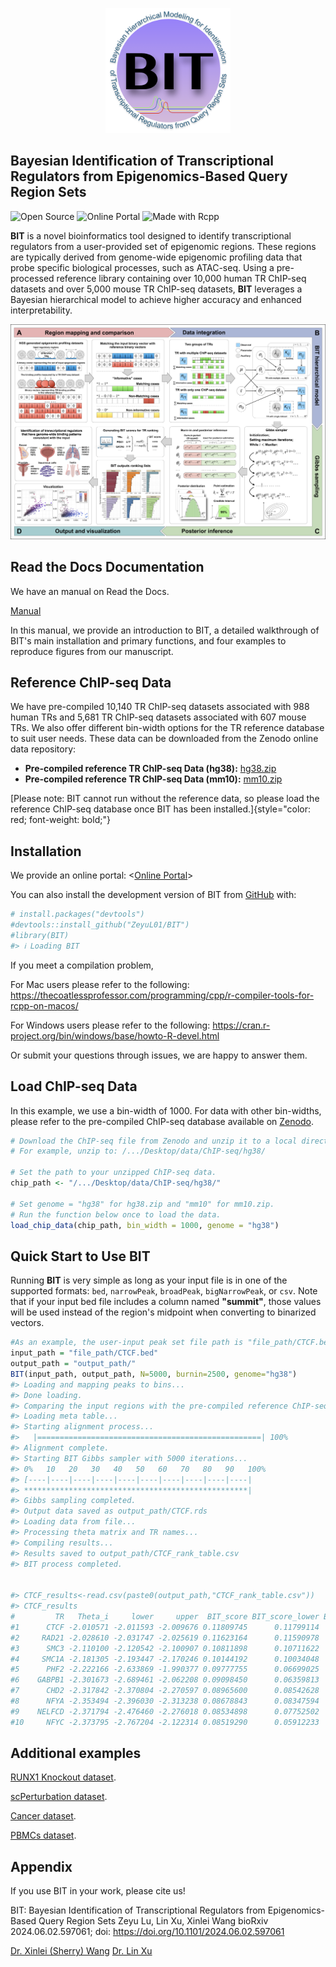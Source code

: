 <!-- README.md is generated from README.Rmd. Please edit that file -->

<!-- badges: start -->

<!-- badges: end -->

<p align="center" width="100%">

<img src="/docs/images/Logo.png" alt="Description" width="200"/>

</p>

## Bayesian Identification of Transcriptional Regulators from Epigenomics-Based Query Region Sets

![Open
Source](https://img.shields.io/badge/Open%20Source-Yes-brightgreen.svg)
![Online
Portal](https://img.shields.io/badge/Online%20Portal-Yes-brightgreen.svg)
![Made with
Rcpp](https://img.shields.io/badge/Made%20with-Rcpp-1f425f.svg)

**BIT** is a novel bioinformatics tool designed to identify
transcriptional regulators from a user-provided set of epigenomic
regions. These regions are typically derived from genome-wide epigenomic
profiling data that probe specific biological processes, such as
ATAC-seq. Using a pre-processed reference library containing over 10,000
human TR ChIP-seq datasets and over 5,000 mouse TR ChIP-seq datasets,
**BIT** leverages a Bayesian hierarchical model to achieve higher
accuracy and enhanced interpretability.

![BIT](inst/Figure_1.png)

## Read the Docs Documentation

We have an manual on Read the Docs.

[Manual](https://bitbayesian-identification-of-transcriptional-regulators.readthedocs.io/en/latest/)

In this manual, we provide an introduction to BIT, a detailed
walkthrough of BIT's main installation and primary functions, and four
examples to reproduce figures from our manuscript.

## Reference ChIP-seq Data

We have pre-compiled 10,140 TR ChIP-seq datasets associated with 988
human TRs and 5,681 TR ChIP-seq datasets associated with 607 mouse TRs.
We also offer different bin-width options for the TR reference database
to suit user needs. These data can be downloaded from the Zenodo online
data repository:

-   **Pre-compiled reference TR ChIP-seq Data (hg38):**
    [hg38.zip](https://zenodo.org/records/13732877)
-   **Pre-compiled reference TR ChIP-seq Data (mm10):**
    [mm10.zip](https://zenodo.org/records/13732877)

[Please note: BIT cannot run without the reference data, so please load
the reference ChIP-seq database once BIT has been
installed.]{style="color: red; font-weight: bold;"}

## Installation

We provide an online portal: \<[Online
Portal](http://43.135.174.109:8080/)\>

You can also install the development version of BIT from
[GitHub](https://github.com/ZeyuL01/BIT) with:

``` r
# install.packages("devtools")
#devtools::install_github("ZeyuL01/BIT")
#library(BIT)
#> ℹ Loading BIT
```

If you meet a compilation problem,

For Mac users please refer to the following:
<https://thecoatlessprofessor.com/programming/cpp/r-compiler-tools-for-rcpp-on-macos/>

For Windows users please refer to the following:
<https://cran.r-project.org/bin/windows/base/howto-R-devel.html>

Or submit your questions through issues, we are happy to answer them.

## Load ChIP-seq Data

In this example, we use a bin-width of 1000. For data with other
bin-widths, please refer to the pre-compiled ChIP-seq database available
on [Zenodo](https://zenodo.org/records/13732877).

``` r
# Download the ChIP-seq file from Zenodo and unzip it to a local directory.
# For example, unzip to: /.../Desktop/data/ChIP-seq/hg38/

# Set the path to your unzipped ChIP-seq data.
chip_path <- "/.../Desktop/data/ChIP-seq/hg38/"

# Set genome = "hg38" for hg38.zip and "mm10" for mm10.zip.
# Run the function below once to load the data.
load_chip_data(chip_path, bin_width = 1000, genome = "hg38")
```

## Quick Start to Use BIT

Running **BIT** is very simple as long as your input file is in one of
the supported formats: `bed`, `narrowPeak`, `broadPeak`,
`bigNarrowPeak`, or `csv`. Note that if your input bed file includes a
column named **"summit"**, those values will be used instead of the
region's midpoint when converting to binarized vectors.

``` r
#As an example, the user-input peak set file path is "file_path/CTCF.bed"
input_path = "file_path/CTCF.bed"
output_path = "output_path/"
BIT(input_path, output_path, N=5000, burnin=2500, genome="hg38")
#> Loading and mapping peaks to bins...
#> Done loading.
#> Comparing the input regions with the pre-compiled reference ChIP-seq data, using a bin width of 1000 bps...
#> Loading meta table...
#> Starting alignment process...
#>   |==================================================| 100%
#> Alignment complete.
#> Starting BIT Gibbs sampler with 5000 iterations...
#> 0%   10   20   30   40   50   60   70   80   90   100%
#> [----|----|----|----|----|----|----|----|----|----|
#> **************************************************|
#> Gibbs sampling completed.
#> Output data saved as output_path/CTCF.rds
#> Loading data from file...
#> Processing theta matrix and TR names...
#> Compiling results...
#> Results saved to output_path/CTCF_rank_table.csv
#> BIT process completed.


#> CTCF_results<-read.csv(paste0(output_path,"CTCF_rank_table.csv"))
#> CTCF_results
#         TR   Theta_i     lower     upper  BIT_score BIT_score_lower BIT_score_upper Rank
#1      CTCF -2.010571 -2.011593 -2.009676 0.11809745      0.11799114      0.11819079    1
#2     RAD21 -2.028610 -2.031747 -2.025619 0.11623164      0.11590978      0.11653925    2
#3      SMC3 -2.110100 -2.120542 -2.100907 0.10811898      0.10711622      0.10900866    3
#4     SMC1A -2.181305 -2.193447 -2.170246 0.10144192      0.10034048      0.10245443    4
#5      PHF2 -2.222166 -2.633869 -1.990377 0.09777755      0.06699025      0.12021697    5
#6    GABPB1 -2.301673 -2.689461 -2.062208 0.09098450      0.06359813      0.11282466    6
#7      CHD2 -2.317842 -2.370804 -2.270597 0.08965600      0.08542628      0.09358759    7
#8      NFYA -2.353494 -2.396030 -2.313238 0.08678843      0.08347594      0.09003250    8
#9    NELFCD -2.371794 -2.476460 -2.276018 0.08534898      0.07752502      0.09312872    9
#10     NFYC -2.373795 -2.767204 -2.122314 0.08519290      0.05912233      0.10694685   10
```

## Additional examples

[RUNX1 Knockout
dataset](https://bitbayesian-identification-of-transcriptional-regulators.readthedocs.io/en/latest/Examples/Examples1.html).

[scPerturbation
dataset](https://bitbayesian-identification-of-transcriptional-regulators.readthedocs.io/en/latest/Examples/Examples3.html).

[Cancer
dataset](https://bitbayesian-identification-of-transcriptional-regulators.readthedocs.io/en/latest/Examples/Examples4.html).

[PBMCs
dataset](https://bitbayesian-identification-of-transcriptional-regulators.readthedocs.io/en/latest/Examples/Examples5.html).

## Appendix

If you use BIT in your work, please cite us!

BIT: Bayesian Identification of Transcriptional Regulators from
Epigenomics-Based Query Region Sets Zeyu Lu, Lin Xu, Xinlei Wang bioRxiv
2024.06.02.597061; doi: <https://doi.org/10.1101/2024.06.02.597061>

[Dr. Xinlei (Sherry)
Wang](https://www.uta.edu/academics/faculty/profile?username=wangx9)
[Dr. Lin Xu](https://qbrc.swmed.edu/labs/xulab/)
